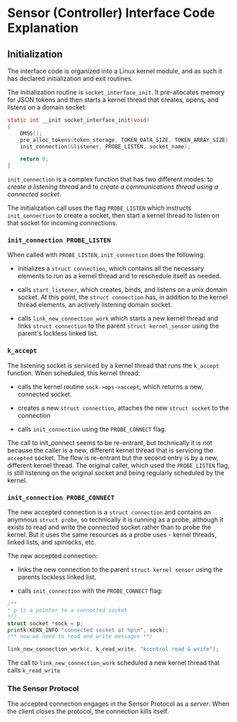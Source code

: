 # Sensor (Controller) Interface Code Explanation

## Initialization

The interface code is organized into a Linux kernel module, and as such it has declared initialization and exit routines.

The initialization routine is `socket_interface_init`. It pre-allocates memory for JSON tokens and then starts a kernel thread that creates, opens, and listens on a domain socket:
```c
static int __init socket_interface_init(void)
{
	DMSG();
	pre_alloc_tokens(token_storage, TOKEN_DATA_SIZE, TOKEN_ARRAY_SIZE);
	init_connection(&listener, PROBE_LISTEN, socket_name);

	return 0;
}

```

`init_connection` is a complex function that has two different modes: to _create a listening thread_ and to _create a communications thread using a connected socket_.

The initialization call uses the flag `PROBE_LISTEN` which instructs `init_connection` to create a socket, then start a kernel thread to listen on that socket for incoming connections.

### `init_connection PROBE_LISTEN`

When called with `PROBE_LISTEN`, `init_connection` does the following:

* initializes a `struct connection`, which contains all the necessary elements to run as a kernel thread and to reschedule itself as needed.

* calls `start_listener`, which creates, binds, and listens on a unix domain socket. At this point, the `struct connection` has, in addition to the kernel thread elements, an actively listening domain socket.

* calls `link_new_connection_work` which starts a new kernel thread and links `struct connection` to the parent `struct kernel_sensor` using the parent's lockless linked list.


### `k_accept`

The listening socket is serviced by a kernel thread that runs the `k_accept` function. When scheduled, this kernel thread:

* calls the kernel routine `sock->ops->accept`, which returns a new, connected socket.

* creates a new `struct connection`, attaches the new `struct socket` to the connection

* calls `init_connection` using the `PROBE_CONNECT` flag.

The call to init_connect seems to be re-entrant, but technically it is not because the caller is a new, different kernel thread that is servicing the `accepted` socket. The flow is re-entrant but the second entry is by a new, different kernel thread. The original caller, which used the `PROBE_LISTEN` flag, is still listening on the original socket and being regularly scheduled by the kernel.

### `init_connection PROBE_CONNECT`

The new accepted connection is a `struct connection` and contains an anymnous `struct probe`, so technically it is running as a probe, although it exists to read and write the connected socket rather than to probe the kernel. But it uses the same resources as a probe uses - kernel threads, linked lists, and spinlocks, etc.

The new accepted connection:

* links the new connection to the parent `struct kernel sensor` using the parents lockless linked list.

* calls `init_connection` with the `PROBE_CONNECT` flag:

```c
/**
* p is a pointer to a connected socket
**/
struct socket *sock = p;
printk(KERN_INFO "connected socket at %p\n", sock);
/** now we need to read and write messages **/

link_new_connection_work(c, k_read_write, "kcontrol read & write");
```
The call to `link_new_connection_work` scheduled a new kernel thread that calls `k_read_write`


### The Sensor Protocol

The accepted connection engages in the Sensor Protocol as a _server_. When the client closes the protocol, the connection kills itself.
